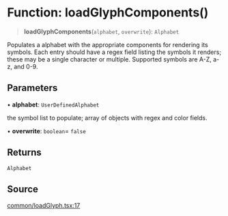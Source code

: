 # Function: loadGlyphComponents()

> **loadGlyphComponents**(`alphabet`, `overwrite`): `Alphabet`

Populates a alphabet with the appropriate components for rendering its symbols.
Each entry should have a regex field listing the symbols it renders; these may
be a single character or multiple. Supported symbols are A-Z, a-z, and 0-9.

## Parameters

• **alphabet**: `UserDefinedAlphabet`

the symbol list to populate; array of objects with regex and color fields.

• **overwrite**: `boolean`= `false`

## Returns

`Alphabet`

## Source

[common/loadGlyph.tsx:17](https://github.com/riyavsinha/logomakerjs/blob/1a68b30ba77ebc4d7364dc66477b45820dec335d/src/common/loadGlyph.tsx#L17)

